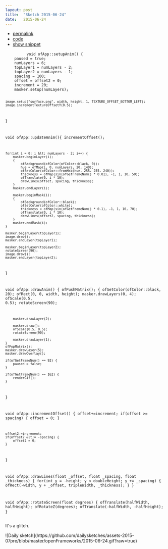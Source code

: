 ```yaml
---
layout: post
title:  "Sketch 2015-06-24"
date:   2015-06-24
---
```

<div class="code">
    <ul>
		<li><a href="{% post_url 2015-06-24-sketch %}">permalink</a></li>
		<li><a href="https://github.com/dailysketches/sketches-2015-07pre/tree/master/2015-06-24">code</a></li>
		<li><a href="#" class="snippet-button">show snippet</a></li>
	</ul>
    <pre class="snippet">
        <code class="cpp">void ofApp::setupAnim() {
    paused = true;
    numLayers = 6;
    topLayer1 = numLayers - 2;
    topLayer2 = numLayers - 1;
    spacing = 100;
    offset = offset2 = 0;
    increment = 20;
    masker.setup(numLayers);
    
    image.setup("surface.png", width, height, 1, TEXTURE_OFFSET_BOTTOM_LEFT);
    image.incrementTextureOffsetY(0.5);
}

void ofApp::updateAnim(){
    incrementOffset();
    
    for(int i = 0; i &lt; numLayers - 2; i++) {
        masker.beginLayer(i);
        {
            ofBackground(ofColor(ofColor::black, 0));
            hue = ofMap(i, 0, numLayers, 20, 140);
            ofSetColor(ofColor::fromHsb(hue, 255, 255, 240));
            thickness = ofMap(sin(ofGetFrameNum() * 0.01), -1, 1, 10, 50);
            ofTranslate(0, i * 10);
            drawLines(offset, spacing, thickness);
        }
        masker.endLayer(i);
        
        masker.beginMask(i);
        {
            ofBackground(ofColor::black);
            ofSetColor(ofColor::white);
            thickness = ofMap(sin(ofGetFrameNum() * 0.1), -1, 1, 10, 70);
            ofTranslate(0, i * 10);
            drawLines(offset2, spacing, thickness);
        }
        masker.endMask(i);
    }
    
    masker.beginLayer(topLayer1);
    image.draw();
    masker.endLayer(topLayer1);
    
    masker.beginLayer(topLayer2);
    rotateScreen(90);
    image.draw();
    masker.endLayer(topLayer2);
}

void ofApp::drawAnim() {
    ofPushMatrix();
    {
        ofSetColor(ofColor::black, 20);
        ofRect(0, 0, width, height);
        masker.drawLayers(0, 4);
        ofScale(0.5, 0.5);
        rotateScreen(90);
        
        masker.drawLayer(2);
        
        masker.draw();
        ofScale(0.5, 0.5);
        rotateScreen(90);
        
        masker.drawLayer(1);
    }
    ofPopMatrix();
    masker.drawLayer(5);
    masker.drawOverlay();
    
    if(ofGetFrameNum() == 92) {
        paused = false;
    }
    
    if(ofGetFrameNum() == 162) {
        renderGif();
    }
}

void ofApp::incrementOffset() {
    offset+=increment;
    if(offset &gt;= spacing) {
        offset = 0;
    }
    
    offset2-=increment;
    if(offset2 &lt;= -spacing) {
        offset2 = 0;
    }
}

void ofApp::drawLines(float _offset, float _spacing, float _thickness) {
    for(int y = -height; y &lt; doubleHeight; y += _spacing) {
        ofRect(-width, y + _offset, tripleWidth, _thickness);
    }
}

void ofApp::rotateScreen(float degrees) {
    ofTranslate(halfWidth, halfHeight);
    ofRotateZ(degrees);
    ofTranslate(-halfWidth, -halfHeight);
}</code>
    </pre>
</div>
<p class="description">It's a glitch.</p>
![Daily sketch](https://github.com/dailysketches/assets-2015-07pre/blob/master/openFrameworks/2015-06-24.gif?raw=true)
